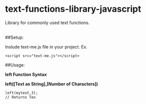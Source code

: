 # text-functions-library-javascript
Library for commonly used text functions.<br /><br />

##Setup:

Inslude text-me.js file in your project.
Ex.

```
<script src="text-me.js"></script>
```

##Usage:

**left Function Syntax**

 **left([Text as String],[Number of Characters])**
```
left(mytext,3);
// Returns Tex
```
